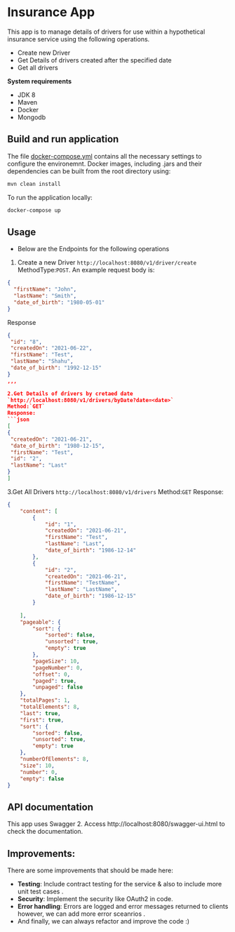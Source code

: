 # Insurance App #

This app is to manage details of drivers for use within a hypothetical insurance service using the following operations.
* Create new Driver
* Get Details of drivers created after the specified date
* Get all drivers

**System requirements**
- JDK 8
- Maven
- Docker
- Mongodb

## Build and run application

The file [docker-compose.yml](docker-compose.yml) contains all the necessary settings to configure the environemnt.
Docker images, including  .jars and their dependencies can be built from the root directory using:

```bash
mvn clean install
```

To run the application locally:
```bash
docker-compose up
```

## Usage ##
* Below are the Endpoints for the following operations
1. Create a new Driver
   `http://localhost:8080/v1/driver/create`
   MethodType:`POST`.
An example request body is:
```json
{
  "firstName": "John",
  "lastName": "Smith",
  "date_of_birth": "1980-05-01" 
}

```
   Response 

   ```json
{
    "id": "8",
    "createdOn": "2021-06-22",
    "firstName": "Test",
    "lastName": "Shahu",
    "date_of_birth": "1992-12-15"
}
,,,

2.Get Details of drivers by cretaed date
  `http://localhost:8080/v1/drivers/byDate?date=<date>`
Method:`GET`
Response:
```json
[
  {
    "createdOn": "2021-06-21",
    "date_of_birth": "1980-12-15",
    "firstName": "Test",
    "id": "2",
    "lastName": "Last"
  }
]
```
3.Get All Drivers
`http://localhost:8080/v1/drivers`
Method:`GET`
Response:
```json
{
    "content": [
        {
            "id": "1",
            "createdOn": "2021-06-21",
            "firstName": "Test",
            "lastName": "Last",
            "date_of_birth": "1986-12-14"
        },
        {
            "id": "2",
            "createdOn": "2021-06-21",
            "firstName": "TestName",
            "lastName": "LastName",
            "date_of_birth": "1986-12-15"
        }
        
    ],
    "pageable": {
        "sort": {
            "sorted": false,
            "unsorted": true,
            "empty": true
        },
        "pageSize": 10,
        "pageNumber": 0,
        "offset": 0,
        "paged": true,
        "unpaged": false
    },
    "totalPages": 1,
    "totalElements": 8,
    "last": true,
    "first": true,
    "sort": {
        "sorted": false,
        "unsorted": true,
        "empty": true
    },
    "numberOfElements": 8,
    "size": 10,
    "number": 0,
    "empty": false
}
```

## API documentation 
This app uses Swagger 2. Access http://localhost:8080/swagger-ui.html to check the documentation.

## Improvements:

There are some improvements that should be made here:

- **Testing**: Include contract testing for the service & also to include more unit test cases .
- **Security**: Implement the security like OAuth2 in code.
- **Error handling**: Errors are logged and error messages returned to clients however, we can add more error sceanrios .
- And finally, we can always refactor and improve the code :)